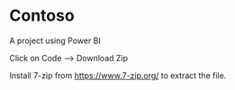 # Contoso
A project using Power BI

Click on Code --> Download Zip

Install 7-zip from https://www.7-zip.org/ to extract the file.

